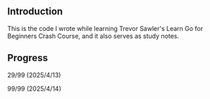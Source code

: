 ## Introduction

This is the code I wrote while learning Trevor Sawler's Learn Go for Beginners Crash Course, and it also serves as study notes.

## Progress

29/99 (2025/4/13)

99/99 (2025/4/14)
